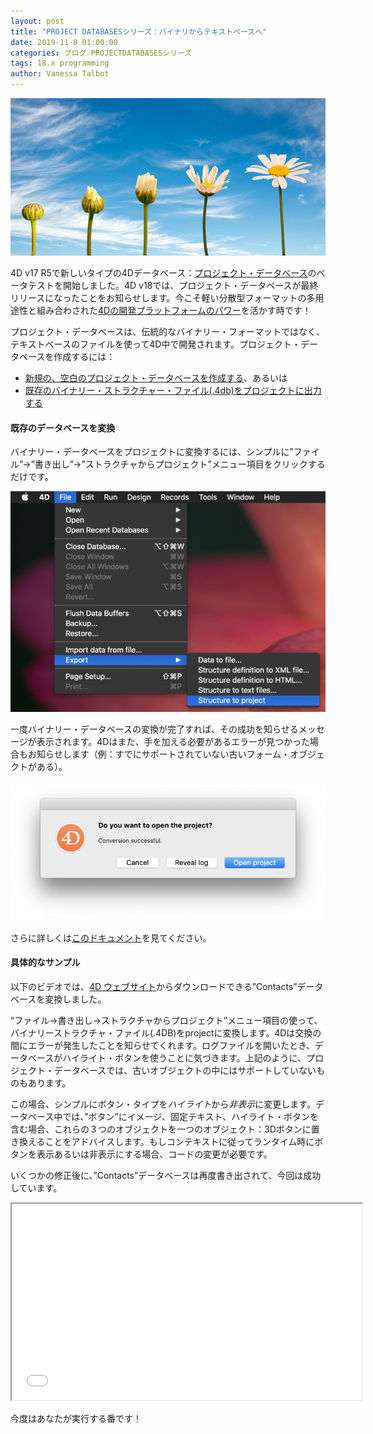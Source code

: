 ```yaml
---
layout: post
title: "PROJECT DATABASESシリーズ：バイナリからテキストベースへ"
date: 2019-11-8 01:00:00
categories: ブログ PROJECTDATABASESシリーズ
tags: 18.x programming
author: Vanessa Talbot
---
```


![project-database-binary-textbase](/images/blog/11-06/from-binary.png)

4D v17 R5で新しいタイプの4Dデータベース：<a href="https://blog.4d.com/4d-projects-embrace-the-new-era-of-collaboration/">プロジェクト・データベース</a>のベータテストを開始しました。4D v18では、プロジェクト・データベースが最終リリースになったことをお知らせします。今こそ軽い分散型フォーマットの多用途性と組み合わされた<a href="https://blog.4d.com/project-databases-more-than-a-collaboration-solution/">4Dの開発プラットフォームのパワー</a>を活かす時です！

プロジェクト・データベースは、伝統的なバイナリー・フォーマットではなく、テキストベースのファイルを使って4D中で開発されます。プロジェクト・データベースを作成するには：
* <a href="https://developer.4d.com/docs/en/Project/creating.html">新規の、空白のプロジェクト・データベースを作成する</a>、あるいは
* <a href="https://doc.4d.com/4Dv18/4D/18/Converting-databases-to-projects.300-4606146.en.html">既存のバイナリー・ストラクチャー・ファイル(.4db)をプロジェクトに出力する</a>

#### 既存のデータベースを変換
バイナリー・データベースをプロジェクトに変換するには、シンプルに”ファイル”→”書き出し”→”ストラクチャからプロジェクト”メニュー項目をクリックするだけです。

![project-database-binary-textbase](/images/blog/11-06/from-binary1.png)

一度バイナリー・データベースの変換が完了すれば、その成功を知らせるメッセージが表示されます。4Dはまた、手を加える必要があるエラーが見つかった場合もお知らせします（例：すでにサポートされていない古いフォーム・オブジェクトがある）。

![project-database-binary-textbase](/images/blog/11-06/from-binary2.png)

さらに詳しくは<a href="https://developer.4d.com/docs/en/Project/exporting.html">このドキュメント</a>を見てください。

#### 具体的なサンプル

以下のビデオでは、<a href="https://us.4d.com/resources/4d-v16">4D ウェブサイト</a>からダウンロードできる”Contacts”データベースを変換しました。

“ファイル→書き出し→ストラクチャからプロジェクト”メニュー項目の使って、バイナリーストラクチャ・ファイル(.4DB)をprojectに変換します。4Dは交換の間にエラーが発生したことを知らせてくれます。ログファイルを開いたとき、データベースがハイライト・ボタンを使うことに気づきます。上記のように、プロジェクト・データベースでは、古いオブジェクトの中にはサポートしていないものもあります。

この場合、シンプルにボタン・タイプを<em>ハイライト</em>から<em>非表示</em>に変更します。データベース中では、”ボタン”にイメージ、固定テキスト、ハイライト・ボタンを含む場合、これらの３つのオブジェクトを一つのオブジェクト：3Dボタンに置き換えることをアドバイスします。もしコンテキストに従ってランタイム時にボタンを表示あるいは非表示にする場合、コードの変更が必要です。

いくつかの修正後に、”Contacts”データベースは再度書き出されて、今回は成功しています。

<p style="text-align: center;"><iframe src="//www.youtube.com/embed/LlZrpdjqCcU" width="560" height="314" allowfullscreen="allowfullscreen"></iframe></p>


今度はあなたが実行する番です！
